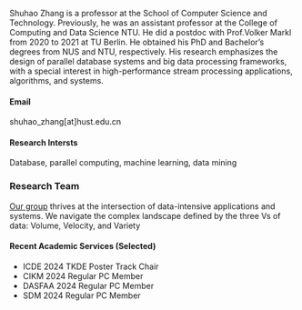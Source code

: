 Shuhao Zhang is a professor at the School of Computer Science and Technology. Previously, he was an assistant professor at the College of Computing and Data Science NTU. He did a postdoc with Prof.Volker Markl from 2020 to 2021 at TU Berlin. He obtained his PhD and Bachelor’s degrees from NUS and NTU, respectively. His research emphasizes the design of parallel database systems and big data processing frameworks, with a special interest in high-performance stream processing applications, algorithms, and systems. 

#### Email
shuhao_zhang[at]hust.edu.cn

#### Research Intersts
Database, parallel computing, machine learning, data mining

### Research Team
[Our group](https://intellistream.github.io/) thrives at the intersection of data-intensive applications and systems. We navigate the complex landscape defined by the three Vs of data: Volume, Velocity, and Variety

#### Recent Academic Services (Selected)
- ICDE 2024 TKDE Poster Track Chair
- CIKM 2024 Regular PC Member
- DASFAA 2024 Regular PC Member
- SDM 2024 Regular PC Member
